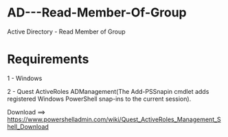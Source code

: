 # AD---Read-Member-Of-Group
Active Directory - Read Member of Group

# Requirements

1 - Windows

2 - Quest ActiveRoles ADManagement(The Add-PSSnapin cmdlet adds registered Windows PowerShell snap-ins to the current session).

Download ==> https://www.powershelladmin.com/wiki/Quest_ActiveRoles_Management_Shell_Download

